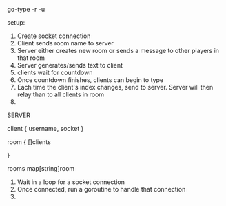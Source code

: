 go-type -r <roomname> -u <username>

setup:

1. Create socket connection
2. Client sends room name to server
3. Server either creates new room or sends a message to other players in that room
4. Server generates/sends text to client
5. clients wait for countdown
6. Once countdown finishes, clients can begin to type
7. Each time the client's index changes, send to server. Server will then relay than to all clients in room
8. 


SERVER

client {
    username,
    socket
}

room {
    []clients
    
}

rooms map[string]room

1. Wait in a loop for a socket connection
2. Once connected, run a goroutine to handle that connection
3. 
